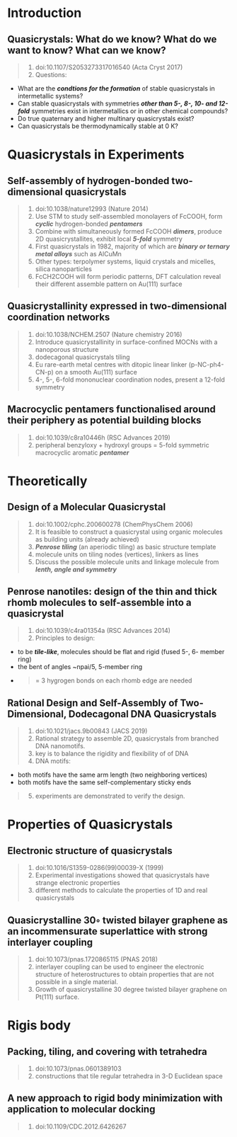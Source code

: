 # Introduction

## Quasicrystals: What do we know? What do we want to know? What can we know?
> 1. doi:10.1107/S2053273317016540 (Acta Cryst 2017)
> 2. Questions: 
* What are the ***condtions for the formation*** of stable quasicrystals in intermetallic systems?
* Can stable quasicrystals with symmetries ***other than 5-, 8-, 10- and 12-fold*** symmetries exist in intermetallics or in other chemical compounds?
* Do true quaternary and higher multinary quasicrystals exist?
* Can quasicrystals be thermodynamically stable at 0 K?

# Quasicrystals in Experiments

## Self-assembly of hydrogen-bonded two-dimensional quasicrystals
> 1. doi:10.1038/nature12993 (Nature 2014)
> 2. Use STM to study self-assembled monolayers of FcCOOH, form ***cyclic*** hydrogen-bonded ***pentamers***
> 3. Combine with simultaneously formed FcCOOH ***dimers***, produce 2D quasicrystallites, exhibit local ***5-fold*** symmetry
> 4. First quasicrystals in 1982, majority of which are ***binary or ternary metal alloys*** such as AlCuMn
> 5. Other types: terpolymer systems, liquid crystals and micelles, silica nanoparticles
> 6. FcCH2COOH will form periodic patterns, DFT calculation reveal their different assemble pattern on Au(111) surface

## Quasicrystallinity expressed in two-dimensional coordination networks
> 1. doi:10.1038/NCHEM.2507 (Nature chemistry 2016)
> 2. Introduce quasicrystallinity in surface-confined MOCNs with a nanoporous structure
> 3. dodecagonal quasicrystals tiling
> 4. Eu rare-earth metal centres with ditopic linear linker (p-NC-ph4-CN-p) on a smooth Au(111) surface
> 5. 4-, 5-, 6-fold mononuclear coordination nodes, present a 12-fold symmetry

## Macrocyclic pentamers functionalised around their periphery as potential building blocks
> 1. doi:10.1039/c8ra10446h (RSC Advances 2019)
> 2. peripheral benzyloxy + hydroxyl groups = 5-fold symmetric macrocyclic aromatic ***pentamer***


# Theoretically

## Design of a Molecular Quasicrystal
> 1. doi:10.1002/cphc.200600278 (ChemPhysChem 2006)
> 2. It is feasible to construct a quasicrystal using organic molecules as building units (already achieved)
> 3. ***Penrose tiling*** (an aperiodic tiling) as basic structure template
> 4. molecule units on tiling nodes (vertices), linkers as lines
> 5. Discuss the possible molecule units and linkage molecule from ***lenth, angle and symmetry***

## Penrose nanotiles: design of the thin and thick rhomb molecules to self-assemble into a quasicrystal
> 1. doi:10.1039/c4ra01354a (RSC Advances 2014)
> 2. Principles to design:
* to be ***tile-like***, molecules should be flat and rigid (fused 5-, 6- member ring)
* the bent of angles ~npai/5, 5-member ring
* >= 3 hygrogen bonds on each rhomb edge are needed

## Rational Design and Self-Assembly of Two-Dimensional, Dodecagonal DNA Quasicrystals
> 1. doi:10.1021/jacs.9b00843 (JACS 2019)
> 2. Rational strategy to assemble 2D, quasicrystals from branched DNA nanomotifs.
> 3. key is to balance the rigidity and flexibility of of DNA
> 4. DNA motifs: 
* both motifs have the same arm length (two neighboring vertices)
* both motifs have the same self-complementary sticky ends
> 5. experiments are demonstrated to verify the design.

# Properties of Quasicrystals

## Electronic structure of quasicrystals
> 1. doi:10.1016/S1359-0286(99)00039-X (1999)
> 2. Experimental investigations showed that quasicrystals have strange electronic properties
> 3. different methods to calculate the properties of 1D and real quasicrystals

## Quasicrystalline 30◦ twisted bilayer graphene as an incommensurate superlattice with strong interlayer coupling
> 1. doi:10.1073/pnas.1720865115 (PNAS 2018)
> 2. interlayer coupling can be used to engineer the electronic structure of heterostructures to obtain properties that are not possible in a single material.
> 3. Growth of quasicrystalline 30 degree twisted bilayer graphene on Pt(111) surface.





# Rigis body

## Packing, tiling, and covering with tetrahedra
> 1. doi:10.1073/pnas.0601389103
> 2. constructions that tile regular tetrahedra in 3-D Euclidean space

## A new approach to rigid body minimization with application to molecular docking
> 1. doi:10.1109/CDC.2012.6426267

## 





